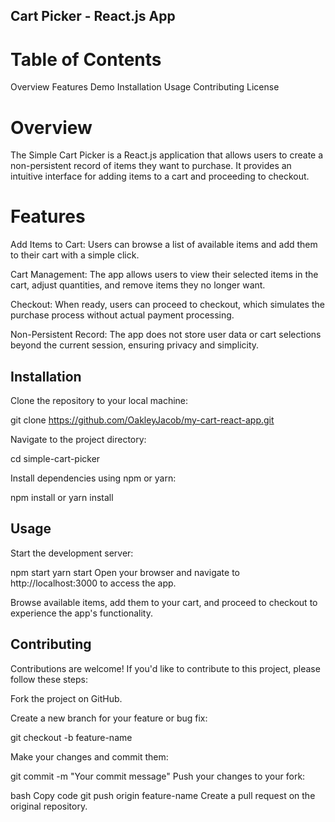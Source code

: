 ## Cart Picker - React.js App
# Table of Contents
Overview
Features
Demo
Installation
Usage
Contributing
License

# Overview
The Simple Cart Picker is a React.js application that allows users to create a non-persistent record of items they want to purchase. It provides an intuitive interface for adding items to a cart and proceeding to checkout.

# Features
Add Items to Cart: Users can browse a list of available items and add them to their cart with a simple click.

Cart Management: The app allows users to view their selected items in the cart, adjust quantities, and remove items they no longer want.

Checkout: When ready, users can proceed to checkout, which simulates the purchase process without actual payment processing.

Non-Persistent Record: The app does not store user data or cart selections beyond the current session, ensuring privacy and simplicity.


## Installation
Clone the repository to your local machine:

git clone https://github.com/OakleyJacob/my-cart-react-app.git

Navigate to the project directory:

cd simple-cart-picker

Install dependencies using npm or yarn:

npm install
or
yarn install

## Usage
Start the development server:

npm start
yarn start
Open your browser and navigate to http://localhost:3000 to access the app.

Browse available items, add them to your cart, and proceed to checkout to experience the app's functionality.

## Contributing
Contributions are welcome! If you'd like to contribute to this project, please follow these steps:

Fork the project on GitHub.

Create a new branch for your feature or bug fix:


git checkout -b feature-name

Make your changes and commit them:



git commit -m "Your commit message"
Push your changes to your fork:

bash
Copy code
git push origin feature-name
Create a pull request on the original repository.
